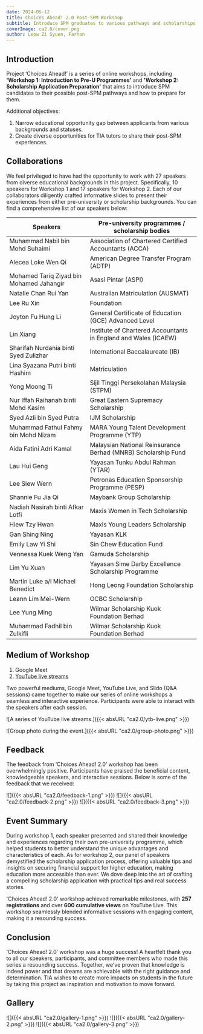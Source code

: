 ```yaml
---
date: 2024-05-12
title: Choices Ahead! 2.0 Post-SPM Workshop
subtitle: Introduce SPM graduates to various pathways and scholarships available in Malaysia.
coverImage: ca2.0/cover.png
author: Leow Zi Syuen, Farhan
---
```


## Introduction

Project ‘Choices Ahead!’ is a series of online workshops, including **'Workshop 1: Introduction to Pre-U Programmes'**
and **'Workshop 2: Scholarship Application Preparation'** that aims to introduce SPM candidates to their possible
post-SPM pathways and how to prepare for them.

Additional objectives:

1. Narrow educational opportunity gap between applicants from various backgrounds and statuses.
2. Create diverse opportunities for TIA tutors to share their post-SPM experiences.

## Collaborations

We feel privileged to have had the opportunity to work with 27 speakers from diverse educational backgrounds in this 
project. Specifically, 10 speakers for Workshop 1 and 17 speakers for Workshop 2. Each of our collaborators diligently 
crafted informative slides to present their experiences from either pre-university or scholarship backgrounds. You can 
find a comprehensive list of our speakers below:

| Speakers                                 | Pre-university programmes / scholarship bodies                  |
|------------------------------------------|-----------------------------------------------------------------|
| Muhammad Nabil bin Mohd Suhaimi          | Association of Chartered Certified Accountants (ACCA)           |
| Alecea Loke Wen Qi                       | American Degree Transfer Program (ADTP)                         |
| Mohamed Tariq Ziyad bin Mohamed Jahangir | Asasi Pintar (ASPI)                                             |
| Natalie Chan Rui Yan                     | Australian Matriculation (AUSMAT)                               |
| Lee Ru Xin                               | Foundation                                                      |
| Joyton Fu Hung Li                        | General Certificate of Education (GCE) Advanced Level           |
| Lin Xiang                                | Institute of Chartered Accountants in England and Wales (ICAEW) |
| Sharifah Nurdania binti Syed Zulizhar    | International Baccalaureate (IB)                                |
| Lina Syazana Putri binti Hashim          | Matriculation                                                   |
| Yong Moong Ti                            | Sijil Tinggi Persekolahan Malaysia (STPM)                       |
| Nur Iffah Raihanah binti Mohd Kasim      | Great Eastern Supremacy Scholarship                             |
| Syed Azli bin Syed Putra                 | IJM Scholarship                                                 |
| Muhammad Fathul Fahmy bin Mohd Nizam     | MARA Young Talent Development Programme (YTP)                   |
| Aida Fatini Adri Kamal                   | Malaysian National Reinsurance Berhad (MNRB) Scholarship Fund   |
| Lau Hui Geng                             | Yayasan Tunku Abdul Rahman (YTAR)                               |
| Lee Siew Wern                            | Petronas Education Sponsorship Programme (PESP)                 |
| Shannie Fu Jia Qi                        | Maybank Group Scholarship                                       |
| Nadiah Nasirah binti Afkar Lotfi         | Maxis Women in Tech Scholarship                                 |
| Hiew Tzy Hwan                            | Maxis Young Leaders Scholarship                                 |
| Gan Shing Ning                           | Yayasan KLK                                                     |
| Emily Law Yi Shi                         | Sin Chew Education Fund                                         |
| Vennessa Kuek Weng Yan                   | Gamuda Scholarship                                              |
| Lim Yu Xuan                              | Yayasan Sime Darby Excellence Scholarship Programme             |
| Martin Luke a/l Michael Benedict         | Hong Leong Foundation Scholarship                               |
| Leann Lim Mei-Wern                       | OCBC Scholarship                                                |
| Lee Yung Ming                            | Wilmar Scholarship Kuok Foundation Berhad                       |
| Muhammad Fadhil bin Zulkifli             | Wilmar Scholarship Kuok Foundation Berhad                       |

## Medium of Workshop

1. Google Meet
2. [YouTube live streams](https://youtube.com/@tutorsinactionmalaysia?feature=shared)

Two powerful mediums, Google Meet, YouTube Live, and Slido (Q&A sessions) came together to make our series of online
workshops a seamless and interactive experience. Participants were able to interact with the speakers after each
session.

![A series of YouTube live streams.]({{< absURL "ca2.0/ytb-live.png" >}})

![Group photo during the event.]({{< absURL "ca2.0/group-photo.png" >}})

## Feedback

The feedback from ‘Choices Ahead! 2.0’ workshop has been overwhelmingly positive. Participants have praised the 
beneficial content, knowledgeable speakers, and interactive sessions. Below is some of the feedback that we received:

![]({{< absURL "ca2.0/feedback-1.png" >}})
![]({{< absURL "ca2.0/feedback-2.png" >}})
![]({{< absURL "ca2.0/feedback-3.png" >}})

## Event Summary

During workshop 1, each speaker presented and shared their knowledge and experiences regarding their own pre-university
programme, which helped students to better understand the unique advantages and characteristics of each. As for workshop
2, our panel of speakers demystified the scholarship application process, offering valuable tips and insights on
securing financial support for higher education, making education more accessible than ever. We dove deep into the art
of crafting a compelling scholarship application with practical tips and real success stories.

'Choices Ahead! 2.0' workshop achieved remarkable milestones, with **257 registrations** and over **600 cumulative
views** on YouTube Live. This workshop seamlessly blended informative sessions with engaging content, making it a 
resounding success.

## Conclusion

‘Choices Ahead! 2.0’ workshop was a huge success! A heartfelt thank you to all our speakers, participants, and committee
members who made this series a resounding success. Together, we've proven that knowledge is indeed power and that dreams
are achievable with the right guidance and determination. TIA wishes to create more impacts on students in the future by
taking this project as inspiration and motivation to move forward.

## Gallery

![]({{< absURL "ca2.0/gallery-1.png" >}})
![]({{< absURL "ca2.0/gallery-2.png" >}})
![]({{< absURL "ca2.0/gallery-3.png" >}})
